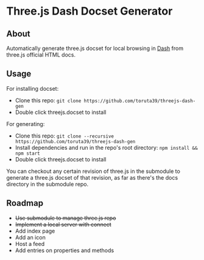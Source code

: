 Three.js Dash Docset Generator
==============================

## About

Automatically generate three.js docset for local browsing in [Dash](http://kapeli.com/dash) from three.js official HTML docs.

## Usage

For installing docset:

* Clone this repo: `git clone https://github.com/toruta39/threejs-dash-gen`
* Double click threejs.docset to install

For generating:

* Clone this repo: `git clone --recursive https://github.com/toruta39/threejs-dash-gen`
* Install dependencies and run in the repo's root directory: `npm install && npm start`
* Double click threejs.docset to install

You can checkout any certain revision of three.js in the submodule to generate a three.js docset of that revision, as far as there's the docs directory in the submodule repo.

## Roadmap

* ~~Use submodule to manage three.js repo~~
* ~~Implement a local server with connect~~
* Add index page
* Add an icon
* Host a feed
* Add entries on properties and methods
